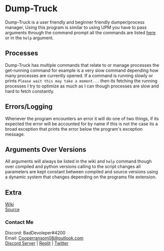 # Dump-Truck
Dump-Truck is a user friendly and beginner friendly dumper/process manager, Using this program is similar to using UPM you have to pass arguments through the command prompt all the commands are listed [here](https://github.com/itzCozi/Dump-Truck/wiki/Commands&Arguments) or in the `help` argument.

## Processes
Dump-Truck has multiple commands that relate to or manage processes the get-running command for example is a very slow command depending how many processes are currently opened. If a command is running slowly or prints `Please wait this may take a moment...` then its fetching the running processes I try to optimize as much as I can though processes are slow and hard to fetch constantly.

## Errors/Logging
Whenever the program encounters an error it will do one of two things, if its expected the error will be accounted for by name if this is not the case its a broad exception that prints the error below the program's exception message.

## Arguments Over Versions
All arguments will always be listed in the wiki and `help` command though over compiled and python versions calling to the script changes all parameters are kept constant between compiled and source versions using a dynamic system that changes depending on the programs file extension. 

## Extra
[Wiki](https://github.com/itzCozi/Dump-Truck/wiki)  
[Source](https://github.com/itzCozi/Dump-Truck/tree/main/DumpTruck)

### Contact Me
Discord: BadDevoleper#4200  
Email: Cooperransom08@outlook.com  
[Discord Server](https://discord.gg/xGnQQGxwq2)  |  [Replit](https://replit.com/@cozi08)  |  [Twitter](https://twitter.com/ransom_cooper)